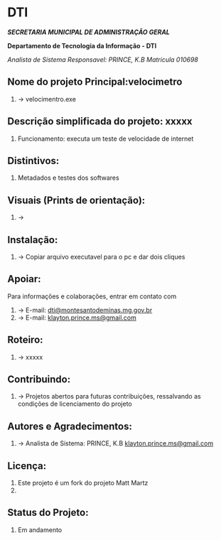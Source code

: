 # DTI

***SECRETARIA MUNICIPAL DE ADMINISTRAÇÃO GERAL***

**Departamento de Tecnologia da Informação - DTI**

*Analista de Sistema Responsavel: PRINCE, K.B Matricula 010698*


## Nome do projeto Principal:velocimetro
1. -> velocimentro.exe 


## Descrição simplificada do projeto: xxxxx 
1. Funcionamento: executa um teste de velocidade de internet

## Distintivos:
1. Metadados e testes dos softwares

## Visuais (Prints de orientação):
1. ->

## Instalação:
1. -> Copiar arquivo executavel para o pc e dar dois cliques

## Apoiar:
Para informações e colaborações, entrar em contato com  
1. -> E-mail: <dti@montesantodeminas.mg.gov.br>
2. -> E-mail: <klayton.prince.ms@gmail.com>

## Roteiro:
1. -> xxxxx

## Contribuindo:
1. -> Projetos abertos para futuras contribuições, ressalvando as condições de licenciamento 
      do projeto

## Autores e Agradecimentos:
1. -> Analista de Sistema: PRINCE, K.B <klayton.prince.ms@gmail.com>

## Licença:
1. Este projeto é um fork do projeto Matt Martz
2. 

## Status do Projeto:
1. Em andamento
